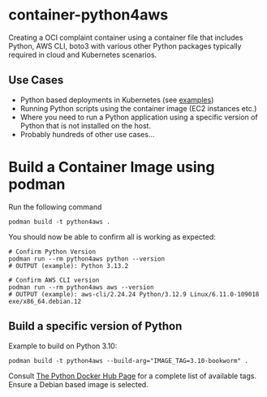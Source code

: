 # container-python4aws

Creating a OCI complaint container using a container file that includes Python, AWS CLI, boto3 with various other Python packages typically required in cloud and Kubernetes scenarios.

## Use Cases

* Python based deployments in Kubernetes (see [examples](./examples/kubernetes/README.md))
* Running Python scripts using the container image (EC2 instances etc.)
* Where you need to run a Python application using a specific version of Python that is not installed on the host.
* Probably hundreds of other use cases...

# Build a Container Image using podman

Run the following command

```shell
podman build -t python4aws .
```

You should now be able to confirm all is working as expected:

```shell
# Confirm Python Version
podman run --rm python4aws python --version
# OUTPUT (example): Python 3.13.2

# Confirm AWS CLI version
podman run --rm python4aws aws --version
# OUTPUT (example): aws-cli/2.24.24 Python/3.12.9 Linux/6.11.0-109018 exe/x86_64.debian.12
```

## Build a specific version of Python

Example to build on Python 3.10:

```shell
podman build -t python4aws --build-arg="IMAGE_TAG=3.10-bookworm" .
```

Consult [The Python Docker Hub Page](https://hub.docker.com/_/python) for a complete list of available tags. Ensure a Debian based image is selected.
